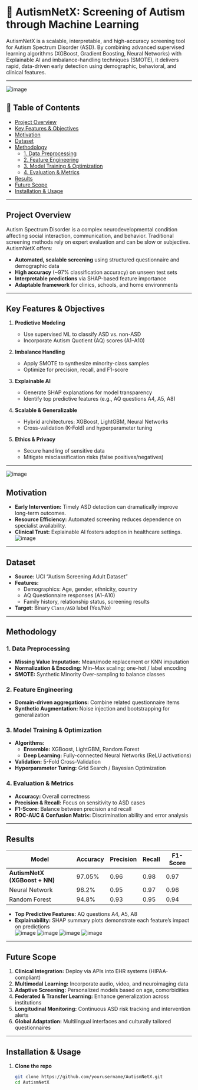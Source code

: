 # 🧠 AutismNetX: Screening of Autism through Machine Learning

AutismNetX is a scalable, interpretable, and high-accuracy screening tool for Autism Spectrum Disorder (ASD). By combining advanced supervised learning algorithms (XGBoost, Gradient Boosting, Neural Networks) with Explainable AI and imbalance-handling techniques (SMOTE), it delivers rapid, data-driven early detection using demographic, behavioral, and clinical features.

---
![image](https://github.com/user-attachments/assets/4ecd2c05-3863-4652-ae16-ea3835c9c421)

## 📌 Table of Contents

- [Project Overview](#project-overview)  
- [Key Features & Objectives](#key-features--objectives)  
- [Motivation](#motivation)  
- [Dataset](#dataset)  
- [Methodology](#methodology)  
  - [1. Data Preprocessing](#1-data-preprocessing)  
  - [2. Feature Engineering](#2-feature-engineering)  
  - [3. Model Training & Optimization](#3-model-training--optimization)  
  - [4. Evaluation & Metrics](#4-evaluation--metrics)  
- [Results](#results)  
- [Future Scope](#future-scope)  
- [Installation & Usage](#installation--usage)  

---

## Project Overview

Autism Spectrum Disorder is a complex neurodevelopmental condition affecting social interaction, communication, and behavior. Traditional screening methods rely on expert evaluation and can be slow or subjective. AutismNetX offers:

- **Automated, scalable screening** using structured questionnaire and demographic data  
- **High accuracy** (~97% classification accuracy) on unseen test sets  
- **Interpretable predictions** via SHAP-based feature importance  
- **Adaptable framework** for clinics, schools, and home environments  

---

## Key Features & Objectives

1. **Predictive Modeling**  
   - Use supervised ML to classify ASD vs. non-ASD  
   - Incorporate Autism Quotient (AQ) scores (A1–A10)

2. **Imbalance Handling**  
   - Apply SMOTE to synthesize minority-class samples  
   - Optimize for precision, recall, and F1-score  

3. **Explainable AI**  
   - Generate SHAP explanations for model transparency  
   - Identify top predictive features (e.g., AQ questions A4, A5, A8)

4. **Scalable & Generalizable**  
   - Hybrid architectures: XGBoost, LightGBM, Neural Networks  
   - Cross-validation (K-Fold) and hyperparameter tuning  

5. **Ethics & Privacy**  
   - Secure handling of sensitive data  
   - Mitigate misclassification risks (false positives/negatives)

---
![image](https://github.com/user-attachments/assets/5228fa7f-b330-41f3-931d-da92a21393eb)

## Motivation

- **Early Intervention:** Timely ASD detection can dramatically improve long-term outcomes.  
- **Resource Efficiency:** Automated screening reduces dependence on specialist availability.  
- **Clinical Trust:** Explainable AI fosters adoption in healthcare settings.  
![image](https://github.com/user-attachments/assets/1d6dbb7b-8087-4d0b-9e74-51dc9ce9630b)

---

## Dataset

- **Source:** UCI “Autism Screening Adult Dataset”  
- **Features:**  
  - Demographics: Age, gender, ethnicity, country  
  - AQ Questionnaire responses (A1–A10)  
  - Family history, relationship status, screening results  
- **Target:** Binary `Class/ASD` label (Yes/No)

---

## Methodology

### 1. Data Preprocessing

- **Missing Value Imputation:** Mean/mode replacement or KNN imputation  
- **Normalization & Encoding:** Min–Max scaling; one-hot / label encoding  
- **SMOTE:** Synthetic Minority Over-sampling to balance classes  

### 2. Feature Engineering

- **Domain-driven aggregations:** Combine related questionnaire items  
- **Synthetic Augmentation:** Noise injection and bootstrapping for generalization  

### 3. Model Training & Optimization

- **Algorithms:**  
  - **Ensemble:** XGBoost, LightGBM, Random Forest  
  - **Deep Learning:** Fully-connected Neural Networks (ReLU activations)  
- **Validation:** 5-Fold Cross-Validation  
- **Hyperparameter Tuning:** Grid Search / Bayesian Optimization  

### 4. Evaluation & Metrics

- **Accuracy:** Overall correctness  
- **Precision & Recall:** Focus on sensitivity to ASD cases  
- **F1-Score:** Balance between precision and recall  
- **ROC-AUC & Confusion Matrix:** Discrimination ability and error analysis  

---

## Results

| Model               | Accuracy | Precision | Recall | F1-Score |
|---------------------|----------|-----------|--------|----------|
| **AutismNetX (XGBoost + NN)** | 97.05%   | 0.96      | 0.98   | 0.97     |
| Neural Network      | 96.2%    | 0.95      | 0.97   | 0.96     |
| Random Forest       | 94.8%    | 0.93      | 0.95   | 0.94     |

- **Top Predictive Features:** AQ questions A4, A5, A8  
- **Explainability:** SHAP summary plots demonstrate each feature’s impact on predictions  
![image](https://github.com/user-attachments/assets/5f281876-acc8-44df-9ea4-726042bf7283)
![image](https://github.com/user-attachments/assets/a2cc2b97-6390-4bb0-b9a8-4b3d6f7bffac)
![image](https://github.com/user-attachments/assets/20471a12-a26c-4370-8d9b-4ccdf7583bd5)
![image](https://github.com/user-attachments/assets/a05ba81f-6b62-4e11-b1d6-9e73b0e44dee)


---

## Future Scope

1. **Clinical Integration:** Deploy via APIs into EHR systems (HIPAA-compliant)  
2. **Multimodal Learning:** Incorporate audio, video, and neuroimaging data  
3. **Adaptive Screening:** Personalized models based on age, comorbidities  
4. **Federated & Transfer Learning:** Enhance generalization across institutions  
5. **Longitudinal Monitoring:** Continuous ASD risk tracking and intervention alerts  
6. **Global Adaptation:** Multilingual interfaces and culturally tailored questionnaires  

---


## Installation & Usage

1. **Clone the repo**  
   ```bash
   git clone https://github.com/yourusername/AutismNetX.git
   cd AutismNetX
